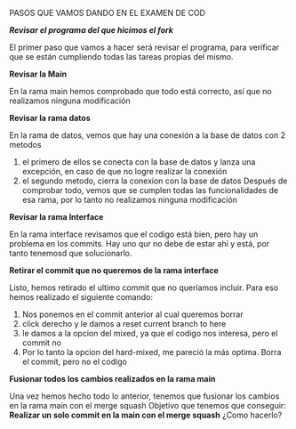 PASOS QUE VAMOS DANDO EN EL EXAMEN DE COD

***Revisar el programa del que hicimos el fork***

El primer paso que vamos a hacer será revisar el programa, para verificar que se están cumpliendo todas las tareas propias del mismo.

**Revisar la Main**

En la rama main hemos comprobado que todo está correcto, así que no realizamos ninguna modificación

**Revisar la rama datos**

En la rama de datos, vemos que hay una conexión a la base de datos con 2 metodos
1. el primero de ellos se conecta con la base de datos y lanza una excepción, en caso de que no logre realizar la conexión
2. el segundo metodo, cierra la conexion con la base de datos
   Después de comprobar todo, vemos que se cumplen todas las funcionalidades de esa rama, por lo tanto no realizamos ninguna modificación

**Revisar la rama Interface**

En la rama interface revisamos que el codigo está bien, pero hay un problema en los commits. Hay uno qur no debe de estar ahí y está, por tanto tenemosd que solucionarlo.

**Retirar el commit que no queremos de la rama interface**

Listo, hemos retirado el ultimo commit que no queríamos incluir. Para eso hemos realizado el siguiente comando:
1. Nos ponemos en el commit anterior al cual queremos borrar
2. click derecho y le damos a reset current branch to here
3. le damos a la opcion del mixed, ya que el codigo nos interesa, pero el commit no
4. Por lo tanto la opcion del hard-mixed, me pareció la más optima. Borra el commit, pero no el codigo

**Fusionar todos los cambios realizados en la rama main**

Una vez hemos hecho todo lo anterior, tenemos que fusionar los cambios en la rama main con el merge squash
Objetivo que tenemos que conseguir:
**Realizar un solo commit en la main con el merge squash**
¿Como hacerlo?

